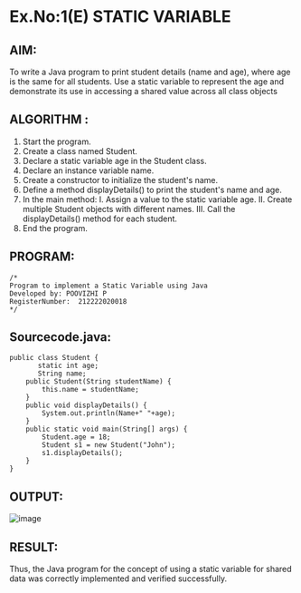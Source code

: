 # Ex.No:1(E)  STATIC VARIABLE

## AIM:
To write a Java program to print student details (name and age), where age is the same for all students. Use a static variable to represent the age and demonstrate its use in accessing a shared value across all class objects

## ALGORITHM :
1.	Start the program.
2.	Create a class named Student.
3.	Declare a static variable age in the Student class.
4.	Declare an instance variable name.
5.	Create a constructor to initialize the student's name.
6.	Define a method displayDetails() to print the student's name and age.
7.	In the main method:
I.	Assign a value to the static variable age.
II.	Create multiple Student objects with different names.
III.	Call the displayDetails() method for each student.
8.	End the program.

## PROGRAM:
 ```
/*
Program to implement a Static Variable using Java
Developed by: POOVIZHI P
RegisterNumber:  212222020018
*/
```

## Sourcecode.java:
~~~
public class Student {
       static int age;
       String name;
    public Student(String studentName) {
        this.name = studentName;
    }
    public void displayDetails() {
        System.out.println(Name+" "+age);
    }
    public static void main(String[] args) {
        Student.age = 18;
        Student s1 = new Student("John");
        s1.displayDetails();
    }
}
~~~
## OUTPUT:
![image](https://github.com/user-attachments/assets/8455c22e-809d-4725-a968-908bd34fcad1)

## RESULT:
Thus, the Java program for the concept of using a static variable for shared data was correctly implemented and verified successfully. 

